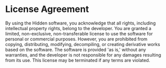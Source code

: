 # License Agreement

By using the Hidden software, you acknowledge that all rights, including
intellectual property rights, belong to the developer. You are granted
a limited, non-exclusive, non-transferable license to use the software
for personal or commercial purposes. However, you are prohibited from
copying, distributing, modifying, decompiling, or creating derivative
works based on the software. The software is provided 'as is,' without
any warranties, and the developer is not responsible for any damages
resulting from its use. This license may be terminated if any terms are
violated.
